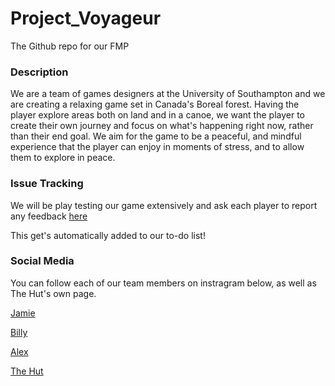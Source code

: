 # Project_Voyageur

The Github repo for our FMP

### Description
We are a team of games designers at the University of Southampton and we are creating a relaxing game set in Canada's Boreal forest. Having the player explore areas both on land and in a canoe, we want the player to create their own journey and focus on what's happening right now, rather than their end goal. We aim for the game to be a peaceful, and mindful experience that the player can enjoy in moments of stress, and to allow them to explore in peace. 

### Issue Tracking
We will be play testing our game extensively and ask each player to report any feedback [here](https://github.com/bluenell/Project_Voyageur/issues/new "Report Issues")

This get's automatically added to our to-do list!

### Social Media
You can follow each of our team members on instragram below, as well as The Hut's own page.

[Jamie](instagram.com/jamie.blacknell_art)

[Billy](instagram.com/billyspendlove)

[Alex](instagram.com/alexascended)

[The Hut](instagram.com/thehut.gda)
